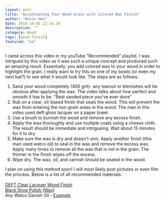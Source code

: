 ```yaml
---
layout: post
title: "Accentuating Your Wood Grain with Colored Wax Finish"
author: "Kevin Hou"
date: 2014-10-05 22:34:10
description: ""
category: Wood
tags: [wood-finish]
featured: "no"
---
```


I came across this video in my youTube "Recommended" playlist. I was intrigued by this video as it was such a unique concept and produced such an amazing result. Essentially, you add colored wax to your wood in order to highlight the grain. I really want to try this on one of my bowls (or even my next bat?) to see what it would look like. The steps are as follows:

<ol>
  <li>Sand your wood completely (400 grit)- any tearout or blemishes will be obvious after applying the wax. The video talks about how perfect and smooth it has to be. "Best sanded piece you've ever done"</li>
  <li>Rub on a clear, oil-based finish that seals the wood. This will prevent the wax from entering the non-grain areas in the wood. The man in this video used deft gloss lacquer on a paper towel.</li>
  <li>Use a brush to burnish the wood and remove any excess finish.</li>
  <li>Apply the wax thoroughly and use multiple coats using a cheese cloth. The result should be immediate and intrigueing. Wait about 15 minutes for it to dry.</li>
  <li>Make sure the wax is dry and doesn't smir. Apply another finish (this man used watco oil) to seal in the wax and remove the excess wax. Apply many times to remove all the wax that is not in the grain. The thinner in the finish wipes off the excess.</li>
  <li>Wipe dry. The wax, oil, and varnish should be sealed in the wood.</li>
</ol>
 
I plan on using this method soon! I will most likely post pictures or even film the process. Below is a list of all recommended materials:
<br />
<br />
<a href="http://www.lifeandhome.com/lacquer-clear-wood-finish-13oz.html?gclid=CjwKEAjw2MOhBRCq-Nr87_j-lDASJAAl4FNhS7BpFsTXI3M0tOdxC9aixJXg6N5FAOMMJMyd51o1XxoCFTnw_wcB">DEFT Clear Lacquer Wood Finish</a>
<br />
<a href="http://www.shop.com/Kiwi+2+1+2+Oz+Black+Shoe+Polish-766430450-p+.xhtml?sourceid=298&gclid=CjwKEAjw2MOhBRCq-Nr87_j-lDASJAAl4FNheluAO4WQi30TP9ANJ2EB6DRyi5NiBSzKP9mkuHEtLBoCNo7w_wcB">Black Shoe Polish (Wax)</a>
<br />
Any Watco Danish Oil - <a href="http://www.woodcraft.com/Product/146447/Watco-Danish-Oil-Red-Mahogany-Pint.aspx">Example</a>